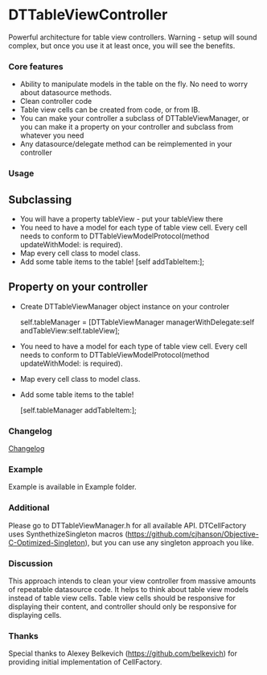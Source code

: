 DTTableViewController
================

Powerful architecture for table view controllers. Warning - setup will sound complex, but once you use it at least once, you will see the benefits.

### Core features

* Ability to manipulate models in the table on the fly. No need to worry about datasource methods.
* Clean controller code
* Table view cells can be created from code, or from IB.
* You can make your controller a subclass of DTTableViewManager, or you can make it a property on your controller and subclass from whatever you need
* Any datasource/delegate method can be reimplemented in your controller

### Usage

## Subclassing

* You will have a property tableView - put your tableView there
* You need to have a model for each type of table view cell. Every cell needs to conform to DTTableViewModelProtocol(method updateWithModel: is required).
* Map every cell class to model class. 
* Add some table items to the table!
	[self addTableItem:<modelObject>];

## Property on your controller

* Create DTTableViewManager object instance on your controler 

	self.tableManager = [DTTableViewManager managerWithDelegate:self andTableView:self.tableView];
	
* You need to have a model for each type of table view cell. Every cell needs to conform to DTTableViewModelProtocol(method updateWithModel: is required).
* Map every cell class to model class. 
* Add some table items to the table!

	[self.tableManager addTableItem:<modelObject>];

### Changelog

[Changelog](https://github.com/DenHeadless/DTTableViewController/wiki/Changelog)

### Example 

Example is available in Example folder. 

### Additional 

Please go to DTTableViewManager.h for all available API. DTCellFactory uses SynthethizeSingleton macros (https://github.com/cjhanson/Objective-C-Optimized-Singleton), but you can use any singleton approach you like.

### Discussion

This approach intends to clean your view controller from massive amounts of repeatable datasource code. It helps to think about table view models instead of table view cells. Table view cells should be responsive for displaying their content, and controller should only be responsive for displaying cells. 
		
### Thanks

Special thanks to Alexey Belkevich (https://github.com/belkevich) for providing initial implementation of CellFactory.